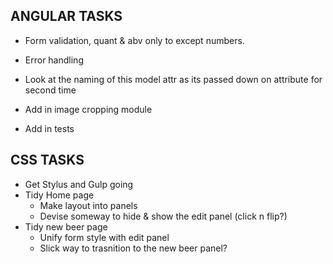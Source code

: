 ANGULAR TASKS
----------------------------

* Form validation, quant & abv only to except numbers.

* Error handling

* Look at the naming of this model attr as its passed down on attribute for second time
* Add in image cropping module
* Add in tests

CSS TASKS
----------------------------
* Get Stylus and Gulp going
* Tidy Home page
	- Make layout into panels
	- Devise someway to hide & show the edit panel (click n flip?)
* Tidy new beer page
	- Unify form style with edit panel
	- Slick way to trasnition to the new beer panel? 

